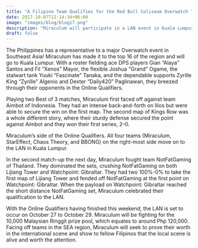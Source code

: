 ```yaml
---
title: "A Filipino Team Qualifies for the Red Bull Coliseum Overwatch Tournament!"
date: 2017-10-07T12:14:34+06:00
image: "images/blog/blog17.png"
description: "Miraculum will participate in a LAN event in Kuala Lumpur!"
draft: false
---
```


The Philippines has a representative to a major Overwatch event in Southeast Asia! Miraculum has made it to the top 16 of the region and will go to Kuala Lumpur. With a roster fielding ace DPS players Gian “Alaya” Santos and Fil “Xenos” Mayor, the flexible Joshua “Grand” Ogame, the stalwart tank Yuuki “Fascinate” Tanaka, and the dependable supports Zyrille King “Zyrille” Algenio and Dexter “Daily420” Paglinawan, they breezed through their opponents in the Online Qualifiers.

Playing two Best of 3 matches, Miraculum first faced off against team Aimbot of Indonesia. They had an intense back-and-forth on Ilios but were able to secure the win on the first map. The second map of Kings Row was a whole different story, where their sturdy defense secured the point against Aimbot and they won their first series, 2–0.

Miraculum’s side of the Online Qualifiers. All four teams (Miraculum, StarEffect, Chaos Theory, and BBONG) on the right-most side move on to the LAN in Kuala Lumpur.

In the second match-up the next day, Miraculum fought team NotFatGaming of Thailand. They dominated the sets, crushing NotFatGaming on both Lijiang Tower and Watchpoint: Gibraltar. They had two 100%-0% to take the first map of Lijiang Tower and fended off NotFatGaming at the first point on Watchpoint: Gibraltar. When the payload on Watchpoint: Gibraltar reached the short distance NotFatGaming set, Miraculum celebrated their qualification to the LAN.

With the Online Qualifiers having finished this weekend, the LAN is set to occur on October 27 to October 29. Miraculum will be fighting for the 10,000 Malaysian Ringgit prize pool, which equates to around Php 120,000. Facing off teams in the SEA region, Miraculum will seek to prove their worth in the international scene and show to fellow Filipinos that the local scene is alive and worth the attention.
